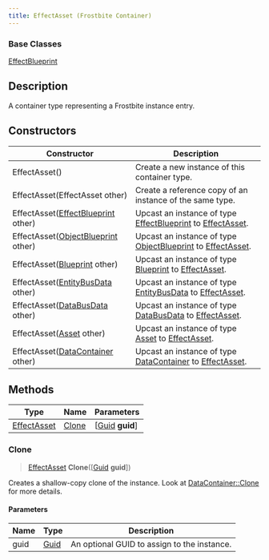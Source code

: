 ```yaml
---
title: EffectAsset (Frostbite Container)
---
```

### Base Classes

[EffectBlueprint](EffectBlueprint)

## Description

A container type representing a Frostbite instance entry.

## Constructors

| Constructor                                                            | Description                                                                                                   |
| ---------------------------------------------------------------------- | ------------------------------------------------------------------------------------------------------------- |
| EffectAsset()                                                          | Create a new instance of this container type.                                                                 |
| EffectAsset(EffectAsset other)                                         | Create a reference copy of an instance of the same type.                                                      |
| EffectAsset([EffectBlueprint](EffectBlueprint) other)                  | Upcast an instance of type [EffectBlueprint](EffectBlueprint) to [EffectAsset](EffectAsset).                  |
| EffectAsset([ObjectBlueprint](ObjectBlueprint) other)                  | Upcast an instance of type [ObjectBlueprint](ObjectBlueprint) to [EffectAsset](EffectAsset).                  |
| EffectAsset([Blueprint](Blueprint) other)                              | Upcast an instance of type [Blueprint](Blueprint) to [EffectAsset](EffectAsset).                              |
| EffectAsset([EntityBusData](EntityBusData) other)                      | Upcast an instance of type [EntityBusData](EntityBusData) to [EffectAsset](EffectAsset).                      |
| EffectAsset([DataBusData](DataBusData) other)                          | Upcast an instance of type [DataBusData](DataBusData) to [EffectAsset](EffectAsset).                          |
| EffectAsset([Asset](Asset) other)                                      | Upcast an instance of type [Asset](Asset) to [EffectAsset](EffectAsset).                                      |
| EffectAsset([DataContainer](/vext/ref/cls/shr/datacontainer) other) | Upcast an instance of type [DataContainer](/vext/ref/cls/shr/datacontainer) to [EffectAsset](EffectAsset). |

## Methods

| Type                       | Name            | Parameters                                     |
| -------------------------- | --------------- | ---------------------------------------------- |
| [EffectAsset](EffectAsset) | [Clone](#clone) | \[[Guid](/vext/ref/cls/shr/guid) **guid**\] |

### Clone

> [EffectAsset](EffectAsset) **Clone**(\[[Guid](/vext/ref/cls/shr/guid) **guid**\])

Creates a shallow-copy clone of the instance. Look at [DataContainer::Clone](/vext/ref/cls/shr/datacontainer#clone) for more details.

#### Parameters

| Name | Type         | Description                                 |
| ---- | ------------ | ------------------------------------------- |
| guid | [Guid](Guid) | An optional GUID to assign to the instance. |
